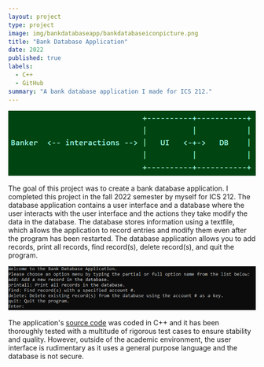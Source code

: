```yaml
---
layout: project
type: project
image: img/bankdatabaseapp/bankdatabaseiconpicture.png
title: "Bank Database Application"
date: 2022
published: true
labels:
  - C++
  - GitHub
summary: "A bank database application I made for ICS 212."
---
```


<img class="img-fluid" src="../img/bankdatabaseapp/bank-database-application.png">

The goal of this project was to create a bank database application. I completed this project in the fall 2022 semester by myself for ICS 212. The database application contains a user interface and a database where the user interacts with the user interface and the actions they take modify the data in the database. The database stores information using a textfile, which allows the application to record entries and modify them even after the program has been restarted. The database application allows you to add records, print all records, find record(s), delete record(s), and quit the program. 

<img class="img-fluid" src="../img/bankdatabaseapp/bankdatabaseapp.png">

The application's [source code](https://github.com/beydlern/beydlern.github.io/tree/main/code/bankdatabaseapp) was coded in C++ and it has been thoroughly tested with a multitude of rigorous test cases to ensure stability and quality. However, outside of the academic environment, the user interface is rudimentary as it uses a general purpose language and the database is not secure.
